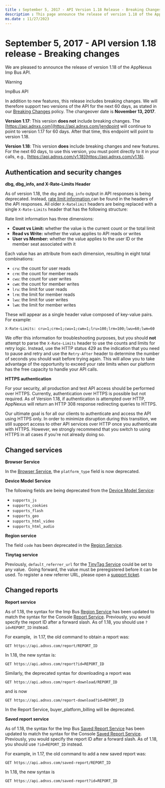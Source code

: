 ```yaml
---
title : September 5, 2017 - API Version 1.18 Release - Breaking Changes
description : This page announce the release of version 1.18 of the AppNexus Imp Bus API and the breaking changes.  
ms.date : 11/27/2023
---
```



# September 5, 2017 - API version 1.18 release - Breaking changes

We are pleased to announce the release of version 1.18 of the
AppNexus Imp Bus API.  

> [!WARNING]
> ImpBus API
> 
> In addition to new features, this release includes breaking changes. We will therefore support two versions of the API for the next 60 days, as stated in our [Breaking Changes](breaking-changes.md) policy. The changeover date is **November 13, 2017**.
>
> **Version 1.17**: This version **does not** include breaking changes. The [https://api.adnxs.com](https://api.adnxs.com/)endpoint will continue to point to version 1.17 for 60 days. After that time, this endpoint will point to version 1.18. 
>
> **Version 1.18**: This version **does** include breaking changes and new features. For the next 60 days, to use this version, you must point directly to it in your calls, e.g., [https://api.adnxs.com/v1.18](https://api.adnxs.com/v1.18).

## Authentication and security changes

**dbg, dbg_info, and X-Rate-Limits Header**

As of version 1.18, the `dbg` and `dbg_info` output in API responses is
being deprecated. Instead, [rate limit information ](api-usage-constraints.md) can be found in the headers of the API responses. All older `X-Ratelimit` headers are being replaced with a single `X-Rate-Limits` header that has the following structure:

Rate limit information has three dimensions:

- **Count vs Limit:** whether the value is the current count or the
  total limit
- **Read vs Write:** whether the value applies to API reads or writes
- **User vs Member:** whether the value applies to the user ID or the
  member seat associated with it

Each value has an attribute from each dimension, resulting in eight
total combinations:

- `cru`: the count for user reads
- `crm`: the count for member reads
- `cwu`: the count for user writes
- `cwm`: the count for member writes
- `lru`: the limit for user reads
- `lrm`: the limit for member reads
- `lwu`: the limit for user writes
- `lwm`: the limit for member writes

These will appear as a single header value composed of key-value pairs.
For example:


``` 
X-Rate-Limits: cru=1;crm=1;cwu=1;cwm=1;lru=100;lrm=100;lwu=60;lwm=60
```

We offer this information for troubleshooting purposes, but you should
**not** attempt to parse the `X-Rate-Limits` header to use the counts
and limits for retry logic. Instead, use the HTTP status 429 as the
indication that you need to pause and retry and use the `Retry-After`
header to determine the number of seconds you should wait before trying
again. This will allow you to take advantage of the opportunity to
exceed your rate limits when our platform has the free capacity to
handle your API calls.

**HTTPS authentication**

For your security, all production and test API access should be
performed over HTTPS. Currently, authentication over HTTPS is possible
but not required. As of Version 1.18, if authentication is attempted
over HTTP, AppNexus will return an HTTP 308 response redirecting queries to HTTPS.

Our ultimate goal is for all our clients to authenticate and access the
API using HTTPS only. In order to minimize disruption during this
transition, we still support access to other API services over HTTP once
you authenticate with HTTPS. However, we strongly recommend that you
switch to using HTTPS in all cases if you're not already doing so.

## Changed services

**Browser Service**

In the [Browser Service](browser-service.md), the `platform_type`
field is now deprecated.

**Device Model Service**

The following fields are being deprecated from the [Device Model Service](device-model-service.md):

- `supports_js`
- `supports_cookies`
- `supports_flash`
- `supports_geo`
- `supports_html_video`
- `supports_html_audio`

**Region service**

The field `code` has been deprecated in the [Region Service](region-service.md).

**Tinytag service**

Previously, `default_referrer_url` for the [TinyTag Service](tinytag-service.md) could be set to any
value.  Going forward, the value must be preregistered before it can be
used. To register a new referrer URL, please open a
[support ticket](https://support.xandr.com).

## Changed reports

**Report service**

As of 1.18, the syntax for the Imp Bus [Region Service](region-service.md) has been updated to match the syntax for the Console [Report Service](report-service.md). Previously, you would
specify the report ID after a forward slash. As of 1.18, you should
use `?id=REPORT_ID` instead. 

For example,  in 1.17, the old command to obtain a report was:

``` 
GET https://api.adnxs.com/report/REPORT_ID
```

In 1.18, the new syntax is:

``` 
GET https://api.adnxs.com/report?id=REPORT_ID
```

Similarly, the deprecated syntax for downloading a report was

``` 
GET https://api.adnxs.com/report-download/REPORT_ID
```

and is now

``` 
GET https://api.adnxs.com/report-download?id=REPORT_ID
```

In the Report Service, buyer_platform_billing will be deprecated.

**Saved report service**

As of 1.18, the syntax for the Imp Bus [Saved Report Service](saved-report-service.md) has been updated
to match the syntax for the Console [Saved Report Service](saved-report-service.md). Previously, you
would specify the report ID after a forward slash. As of 1.18, you
should use `?id=REPORT_ID` instead. 

For example, in 1.17, the old command to add a new saved report was:


``` 
GET https://api.adnxs.com/saved-report/REPORT_ID
```

In 1.18, the new syntax is

``` 
GET https://api.adnxs.com/saved-report?id=REPORT_ID
```
